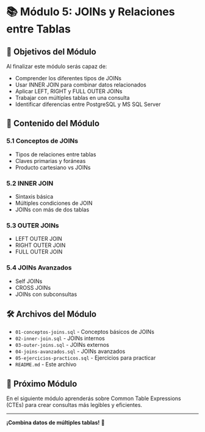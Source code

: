 # 📚 Módulo 5: JOINs y Relaciones entre Tablas

## 🎯 Objetivos del Módulo

Al finalizar este módulo serás capaz de:
- Comprender los diferentes tipos de JOINs
- Usar INNER JOIN para combinar datos relacionados
- Aplicar LEFT, RIGHT y FULL OUTER JOINs
- Trabajar con múltiples tablas en una consulta
- Identificar diferencias entre PostgreSQL y MS SQL Server

## 📖 Contenido del Módulo

### 5.1 Conceptos de JOINs
- Tipos de relaciones entre tablas
- Claves primarias y foráneas
- Producto cartesiano vs JOINs

### 5.2 INNER JOIN
- Sintaxis básica
- Múltiples condiciones de JOIN
- JOINs con más de dos tablas

### 5.3 OUTER JOINs
- LEFT OUTER JOIN
- RIGHT OUTER JOIN
- FULL OUTER JOIN

### 5.4 JOINs Avanzados
- Self JOINs
- CROSS JOINs
- JOINs con subconsultas

## 🛠️ Archivos del Módulo

- `01-conceptos-joins.sql` - Conceptos básicos de JOINs
- `02-inner-join.sql` - JOINs internos
- `03-outer-joins.sql` - JOINs externos
- `04-joins-avanzados.sql` - JOINs avanzados
- `05-ejercicios-practicos.sql` - Ejercicios para practicar
- `README.md` - Este archivo

## 🚀 Próximo Módulo

En el siguiente módulo aprenderás sobre Common Table Expressions (CTEs) para crear consultas más legibles y eficientes.

---

**¡Combina datos de múltiples tablas!** 🔗
